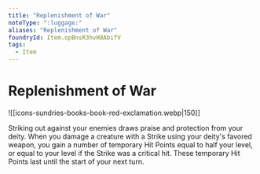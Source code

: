 ```yaml
---
title: "Replenishment of War"
noteType: ":luggage:"
aliases: "Replenishment of War"
foundryId: Item.opBnsR3hvH8AbifV
tags:
  - Item
---
```


# Replenishment of War
![[icons-sundries-books-book-red-exclamation.webp|150]]

Striking out against your enemies draws praise and protection from your deity. When you damage a creature with a Strike using your deity's favored weapon, you gain a number of temporary Hit Points equal to half your level, or equal to your level if the Strike was a critical hit. These temporary Hit Points last until the start of your next turn.


